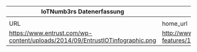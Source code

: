 |IoTNumb3rs Datenerfassung|||||||||||
| ---- | ---- | ---- | ---- | ---- | ---- | ---- | ---- | ---- | ---- | ---- |
||||||||||||
|URL|home_url|filename|device_class|device_count|market_class|market_volume|prognosis_year|publication_year|authorship_class|Dropbox folder|
|https://www.entrust.com/wp-content/uploads/2014/09/EntrustIOTinfographic.png|http://www.abouttheinternetofthings.com/iot-features/10-of-best-iot-infographics/|file5_EntrustIOTinfographic.png||||||||MariaMarg/20190113-1500|

